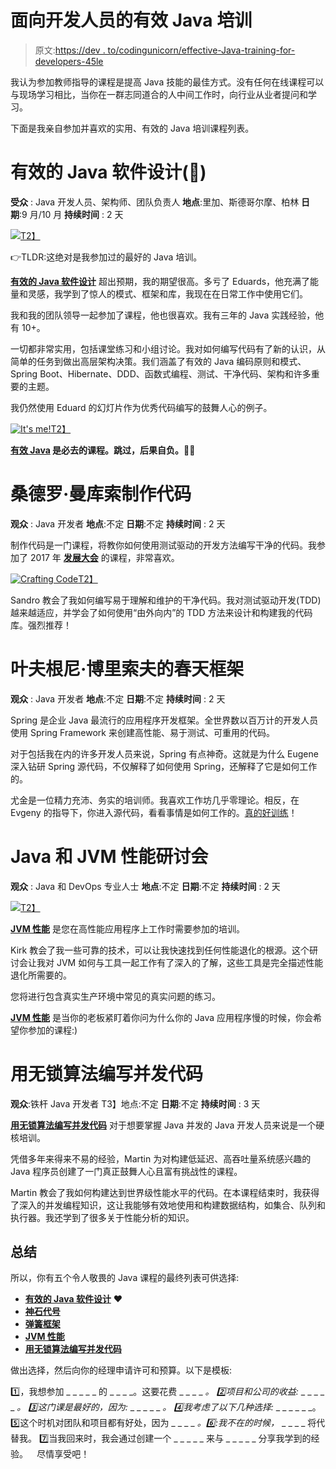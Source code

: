 # 面向开发人员的有效 Java 培训

> 原文:[https://dev . to/codingunicorn/effective-Java-training-for-developers-45le](https://dev.to/codingunicorn/effective-java-training-for-developers-45le)

我认为参加教师指导的课程是提高 Java 技能的最佳方式。没有任何在线课程可以与现场学习相比，当你在一群志同道合的人中间工作时，向行业从业者提问和学习。

下面是我亲自参加并喜欢的实用、有效的 Java 培训课程列表。

# [](#effective-java-software-design-)有效的 Java 软件设计(🏅)

**受众** : Java 开发人员、架构师、团队负责人
**地点**:里加、斯德哥尔摩、柏林
**日期**:9 月/10 月
**持续时间** : 2 天

[![](../Images/fea6d5d284fe858b37691b61451a4f0a.png)T2】](https://devchampions.com/training/java/)

👉TLDR:这绝对是我参加过的最好的 Java 培训。

**[有效的 Java 软件设计](https://devchampions.com/training/java/)** 超出预期，我的期望很高。多亏了 Eduards，他充满了能量和灵感，我学到了惊人的模式、框架和库，我现在在日常工作中使用它们。

我和我的团队领导一起参加了课程，他也很喜欢。我有三年的 Java 实践经验，他有 10+。

一切都非常实用，包括课堂练习和小组讨论。我对如何编写代码有了新的认识，从简单的任务到做出高层架构决策。我们涵盖了有效的 Java 编码原则和模式、Spring Boot、Hibernate、DDD、函数式编程、测试、干净代码、架构和许多重要的主题。

我仍然使用 Eduard 的幻灯片作为优秀代码编写的鼓舞人心的例子。

[![It's me!](../Images/b5e9e828f727d44bd94a5dcfe6d57445.png)T2】](https://res.cloudinary.com/practicaldev/image/fetch/s--ZaJNpmaT--/c_limit%2Cf_auto%2Cfl_progressive%2Cq_auto%2Cw_880/https://devchampions.com/img/trainings/eduards/muc.jpg)

**[有效 Java](https://devchampions.com/training/java/) 是必去的课程。跳过，后果自负。**👨‍💻

# 桑德罗·曼库索制作代码

**观众** : Java 开发者
**地点**:不定
**日期**:不定
**持续时间** : 2 天

制作代码是一门课程，将教你如何使用测试驱动的开发方法编写干净的代码。我参加了 2017 年 **[发展大会](https://devterntiy.com)** 的课程，非常喜欢。

[![Crafting Code](../Images/32c7fe924ecea6616119404139837953.png)T2】](https://res.cloudinary.com/practicaldev/image/fetch/s--d5IogQYV--/c_limit%2Cf_auto%2Cfl_progressive%2Cq_auto%2Cw_880/https://pbs.twimg.com/media/DtUhqQpX4AYh6KJ.jpg)

Sandro 教会了我如何编写易于理解和维护的干净代码。我对测试驱动开发(TDD)越来越适应，并学会了如何使用“由外向内”的 TDD 方法来设计和构建我的代码库。强烈推荐！

# [](#spring-framework-by-evgeny-borisov)叶夫根尼·博里索夫的春天框架

**观众** : Java 开发者
**地点**:不定
**日期**:不定
**持续时间** : 2 天

Spring 是企业 Java 最流行的应用程序开发框架。全世界数以百万计的开发人员使用 Spring Framework 来创建高性能、易于测试、可重用的代码。

对于包括我在内的许多开发人员来说，Spring 有点神奇。这就是为什么 Eugene 深入钻研 Spring 源代码，不仅解释了如何使用 Spring，还解释了它是如何工作的。

尤金是一位精力充沛、务实的培训师。我喜欢工作坊几乎零理论。相反，在 Evgeny 的指导下，你进入源代码，看看事情是如何工作的。[真的好训练](https://naya.academy/course/spring/)！

# [](#java-and-jvm-performance-workshop)Java 和 JVM 性能研讨会

**观众** : Java 和 DevOps 专业人士
**地点**:不定
**日期**:不定
**持续时间** : 2 天

[![](../Images/dfb8e95cbe78a7a74f5d530423cb5531.png)T2】](http://www.kodewerk.com/workshop.html)

**[JVM 性能](http://www.kodewerk.com/workshop.html)** 是您在高性能应用程序上工作时需要参加的培训。

Kirk 教会了我一些可靠的技术，可以让我快速找到任何性能退化的根源。这个研讨会让我对 JVM 如何与工具一起工作有了深入的了解，这些工具是完全描述性能退化所需要的。

您将进行包含真实生产环境中常见的真实问题的练习。

**[JVM 性能](http://www.kodewerk.com/workshop.html)** 是当你的老板紧盯着你问为什么你的 Java 应用程序慢的时候，你会希望你参加的课程:)

# [](#writing-concurrent-code-with-lockfree-algorithms)用无锁算法编写并发代码

**观众**:铁杆 Java 开发者
T3】地点:不定
**日期**:不定
**持续时间** : 3 天

**[用无锁算法编写并发代码](https://www.real-logic.co.uk/training.html)** 对于想要掌握 Java 并发的 Java 开发人员来说是一个硬核培训。

凭借多年来得来不易的经验，Martin 为对构建低延迟、高吞吐量系统感兴趣的 Java 程序员创建了一门真正鼓舞人心且富有挑战性的课程。

Martin 教会了我如何构建达到世界级性能水平的代码。在本课程结束时，我获得了深入的并发编程知识，这让我能够有效地使用和构建数据结构，如集合、队列和执行器。我还学到了很多关于性能分析的知识。

## [](#summary)总结

所以，你有五个令人敬畏的 Java 课程的最终列表可供选择:

*   **[有效的 Java 软件设计](https://devchampions.com/training/java/)** ❤️
*   **[神石代号](https://codurance.com/services/training/crafting-code/)**
*   **[弹簧框架](https://naya.academy/course/spring/)**
*   **[JVM 性能](http://www.kodewerk.com/workshop.html)**
*   **[用无锁算法编写并发代码](https://www.real-logic.co.uk/training.html)**

做出选择，然后向你的经理申请许可和预算。以下是模板:

1️⃣，我想参加 _ _ _ _ _ 的 _ _ _ _。这要花费 _ _ _ _ _。
2️⃣项目和公司的收益:_ _ _ _ _ _ _。
3️⃣这门课是最好的，因为:_ _ _ _ _ _ _。
4️⃣我考虑了以下几种选择:_ _ _ _ _ _ _。
5️⃣这个时机对团队和项目都有好处，因为 _ _ _ _ _。6️⃣:我不在的时候，_ _ _ _ _ 将代替我。
7️⃣当我回来时，我会通过创建一个 _ _ _ _ _ 来与 _ _ _ _ _ 分享我学到的经验。⠀
尽情享受吧！